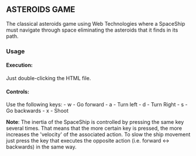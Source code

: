 ASTEROIDS GAME
---

The classical asteroids game using Web Technologies where a SpaceShip must navigate through space eliminating the asteroids that it finds in its path.

### Usage

#### Execution:
Just double-clicking the HTML file.

#### Controls:
Use the following keys:
    - w - Go forward
    - a - Turn left
    - d - Turn Right
    - s - Go backwards
    - x - Shoot

**Note**: The inertia of the SpaceShip is controlled by pressing the same key several times. That means that the more certain key is pressed, the more increases the 'velocity' of the associated action. To slow the ship movement just press the key that executes the opposite action (i.e. forward <-> backwards) in the same way.
